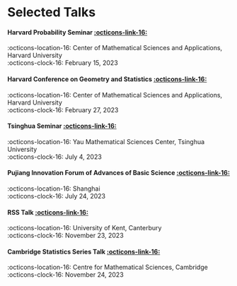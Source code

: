# Selected Talks

#### Harvard Probability Seminar <a href="https://cmsa.fas.harvard.edu/event/probability-21523/" class="btn-href">:octicons-link-16:</a>  

:octicons-location-16: Center of Mathematical Sciences and Applications, Harvard University    
:octicons-clock-16: February 15, 2023

#### Harvard Conference on Geometry and Statistics   <a href="https://cmsa.fas.harvard.edu/event/geometry-and-statistics/" class="btn-href">:octicons-link-16:</a>

:octicons-location-16: Center of Mathematical Sciences and Applications, Harvard University   
:octicons-clock-16: February 27, 2023

#### Tsinghua Seminar <a href="https://ymsc.tsinghua.edu.cn/info/1057/3299.htm" class="btn-href">:octicons-link-16:</a> 

:octicons-location-16: Yau Mathematical Sciences Center, Tsinghua University  
:octicons-clock-16: July 4, 2023


#### Pujiang Innovation Forum of Advances of Basic Science <a href="https://scms.fudan.edu.cn/info/4502/5818.htm" class="btn-href">:octicons-link-16:</a> 

:octicons-location-16: Shanghai  
:octicons-clock-16: July 24, 2023

#### RSS Talk <a href="https://rss.org.uk/training-events/events/events-2023/local-groups/manifold-fitting/#fulleventinfo" class="btn-href">:octicons-link-16:</a> 

:octicons-location-16: University of Kent, Canterbury  
:octicons-clock-16: November 23, 2023

#### Cambridge Statistics Series Talk <a href="http://talks.cam.ac.uk/talk/index/206023" class="btn-href">:octicons-link-16:</a> 

:octicons-location-16: Centre for Mathematical Sciences, Cambridge  
:octicons-clock-16: November 24, 2023